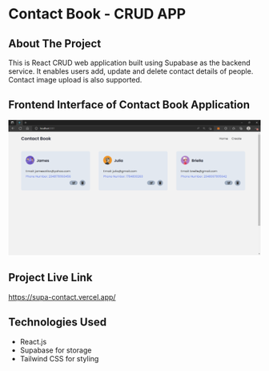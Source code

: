 # Contact Book - CRUD APP

## About The Project 

This is React CRUD web application built using Supabase as the backend service. It enables users add, update and delete contact details of people. Contact image upload is also supported.



## Frontend Interface of Contact Book Application
![Tasky UI](contact.png) 


## Project Live Link

https://supa-contact.vercel.app/


## Technologies Used

- React.js
- Supabase for storage
- Tailwind CSS for styling



